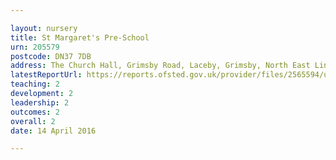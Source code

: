 ```yaml
---

layout: nursery
title: St Margaret's Pre-School
urn: 205579
postcode: DN37 7DB
address: The Church Hall, Grimsby Road, Laceby, Grimsby, North East Lincolnshire, DN37 7DB
latestReportUrl: https://reports.ofsted.gov.uk/provider/files/2565594/urn/205579.pdf
teaching: 2
development: 2
leadership: 2
outcomes: 2
overall: 2
date: 14 April 2016

---
```

